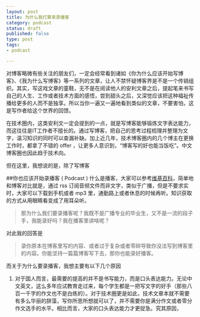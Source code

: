 ```yaml
--- 
layout: post
title: 为什么我打算来录播客
category: podcast
status: draft 
published: false
type: post
tags: 
- podcast

---
```

对博客略微有些关注的朋友们，一定会经常看到诸如《你为什么应该开始写博客》、《我为什么写博客》等一系列的文章，让人不禁怀疑博客界是不是一个传销组织。其实，写这戏文章的童鞋，无不是在阅读他人的安利文章之后，提起笔来书写自己的人生、工作或者技术方面的感悟，尝到甜头之后，又深觉应该把这种福祉传播给更多的人而不是独享。所以当你一遍又一遍地看到类似的文章，不要害怕，这是写作者给这个世界的回馈。

在技术圈内，这类安利文一定会提到的一点，就是写博客能够锻炼文字表达能力，而这往往是IT工作者不擅长的。通过写博客，把自己的思考过程梳理并整理为文字，温习知识的同时可以查漏补缺。加上近几年，技术博客圈内的几个博主在更换工作时，都拿了不错的 offer ，让更多人意识到，“博客写的好也能当饭吃”。中文博客圈也因此趋于技术向。

但在这里，我想说的是，除了写博客

##你也应该开始录播客 ( Podcast )
什么是播客，大家可以参考[维基百科](https://zh.wikipedia.org/zh/%E6%92%AD%E5%AE%A2)，简单地和博客对比就是，通过 rss 订阅音频文件而非文字，类似于广播，但是不要求实时，大家可以下载到手机或者 mp3 里，通勤路上或者休息的时候再听。知识获取的方式从用眼睛看变成了用耳朵听。

> 那为什么我们要录播客呢？我既不是广播专业的毕业生，又不是一流的段子手，我能录好吗？我在播客里讲啥呢？

对此我的回答是
> 录你原本在博客里写的内容、或者过于复杂或者零碎导致你没法写到博客里的内容。你能坚持一篇篇博客写下去，那你也能录好播客。

而关于为什么要录播客，我想主要有以下几个原因

1. 对于国人而言，最需要的提高的并不是书写能力，而是口头表达能力。无论中文英文，这么多年应试教育走过来，每个学生都是一把写文字的好手（那些八百一千字的作文也不是白练的）。对于技术圈更是如此，技术文章本就不需要有多么华丽的辞藻，写你所思所想就可以了，并不需要你是满分作文或者零分作文选手的水平。相比而言，大家的口头表达能力才更捉急。究其原因，
